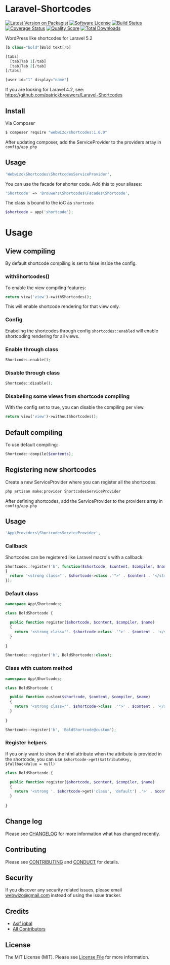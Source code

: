 # Laravel-Shortcodes

[![Latest Version on Packagist][ico-version]][link-packagist]
[![Software License][ico-license]](LICENSE.md)
[![Build Status][ico-travis]][link-travis]
[![Coverage Status][ico-scrutinizer]][link-scrutinizer]
[![Quality Score][ico-code-quality]][link-code-quality]
[![Total Downloads][ico-downloads]][link-downloads]

WordPress like shortcodes for Laravel 5.2

```php
[b class="bold"]Bold text[/b]

[tabs]
  [tab]Tab 1[/tab]
  [tab]Tab 2[/tab]
[/tabs]

[user id="1" display="name"]
```

If you are looking for Laravel 4.2, see: https://github.com/patrickbrouwers/Laravel-Shortcodes

## Install

Via Composer

``` bash
$ composer require "webwizo/shortcodes:1.0.0"
```

After updating composer, add the ServiceProvider to the providers array in `config/app.php`

## Usage

```php
'Webwizo\Shortcodes\ShortcodesServiceProvider',
```

You can use the facade for shorter code. Add this to your aliases:

```php
'Shortcode' => 'Brouwers\Shortcodes\Facades\Shortcode',
```

The class is bound to the ioC as `shortcode`

```php
$shortcode = app('shortcode');
```

# Usage

## View compiling

By default shortcode compiling is set to false inside the config. 

### withShortcodes()

To enable the view compiling features:

```php
return view('view')->withShortcodes();
```

This will enable shortcode rendering for that view only.

### Config

Enabeling the shortcodes through config `shortcodes::enabled` will enable shortcoding rendering for all views.

### Enable through class

```php
Shortcode::enable();
```

### Disable through class

```php
Shortcode::disable();
```

### Disabeling some views from shortcode compiling

With the config set to true, you can disable the compiling per view.

```php
return view('view')->withoutShortcodes();
```

## Default compiling

To use default compiling:

```php
Shortcode::compile($contents);
```

## Registering new shortcodes

Create a new ServiceProvider where you can register all the shortcodes.

``` bash
php artisan make:provider ShortcodesServiceProvider
```

After defining shortcodes, add the ServiceProvider to the providers array in `config/app.php`

## Usage

```php
'App\Providers\ShortcodesServiceProvider',
```

### Callback

Shortcodes can be registered like Laravel macro's with a callback:

```php
Shortcode::register('b', function($shortcode, $content, $compiler, $name)
{
  return '<strong class="'. $shortcode->class .'">' . $content . '</strong>';
});
```

### Default class

```php
namespace App\Shortcodes;

class BoldShortcode {

  public function register($shortcode, $content, $compiler, $name)
  {
    return '<strong class="'. $shortcode->class .'">' . $content . '</strong>';
  }
  
}

Shortcode::register('b', BoldShortcode::class);
```

### Class with custom method

```php
namespace App\Shortcodes;

class BoldShortcode {

  public function custom($shortcode, $content, $compiler, $name)
  {
    return '<strong class="'. $shortcode->class .'">' . $content . '</strong>';
  }
  
}

Shortcode::register('b', 'BoldShortcode@custom');

```

### Register helpers

If you only want to show the html attribute when the attribute is provided in the shortcode, you can use `$shortcode->get($attributeKey, $fallbackValue = null)`

```php
class BoldShortcode {

  public function register($shortcode, $content, $compiler, $name)
  {
    return '<strong '. $shortcode->get('class', 'default') .'>' . $content . '</strong>';
  }
  
}
```

## Change log

Please see [CHANGELOG](CHANGELOG.md) for more information what has changed recently.

## Contributing

Please see [CONTRIBUTING](CONTRIBUTING.md) and [CONDUCT](CONDUCT.md) for details.

## Security

If you discover any security related issues, please email webwizo@gmail.com instead of using the issue tracker.

## Credits

- [Asif iqbal][link-author]
- [All Contributors][link-contributors]

## License

The MIT License (MIT). Please see [License File](LICENSE.md) for more information.

[ico-version]: https://img.shields.io/packagist/v/webwizo/shortcodes.svg?style=flat-square
[ico-license]: https://img.shields.io/badge/license-MIT-brightgreen.svg?style=flat-square
[ico-travis]: https://img.shields.io/travis/webwizo/shortcodes/master.svg?style=flat-square
[ico-scrutinizer]: https://img.shields.io/scrutinizer/coverage/g/webwizo/shortcodes.svg?style=flat-square
[ico-code-quality]: https://img.shields.io/scrutinizer/g/webwizo/shortcodes.svg?style=flat-square
[ico-downloads]: https://img.shields.io/packagist/dt/webwizo/shortcodes.svg?style=flat-square

[link-packagist]: https://packagist.org/packages/webwizo/shortcodes
[link-travis]: https://travis-ci.org/webwizo/shortcodes
[link-scrutinizer]: https://scrutinizer-ci.com/g/webwizo/shortcodes/code-structure
[link-code-quality]: https://scrutinizer-ci.com/g/webwizo/shortcodes
[link-downloads]: https://packagist.org/packages/webwizo/shortcodes
[link-author]: https://github.com/:author_username
[link-contributors]: ../../contributors
